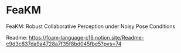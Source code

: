 # FeaKM
FeaKM: Robust Collaborative Perception under Noisy Pose Conditions

Readme: https://foam-language-c16.notion.site/Readme-c9d3c837da9a4728a7f35f8bd045fbe5?pvs=74
